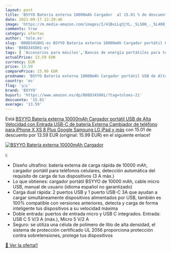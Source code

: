 ```yaml
---
layout: post
title: 'BSYYO Batería externa 10000mAh Cargador  al 15.01 % de descuento'
date: 2021-09-17 12:29:46
image: 'https://m.media-amazon.com/images/I/41BxLLq3jYL._SL500_._SL400_.jpg'
comments: true
category: ofertas
author: 'tole.es'
slug: 'B08D34S8H1-es BSYYO Batería externa 10000mAh Cargador portátil USB de...'
sku: 'B08D34S8H1-es'
tags: [ 'Accesorios para móviles','Bancos de energía portátiles para teléfonos móviles','Cargadores para móviles','Comunicación móvil y accesorios','Electrónica','bsyyo','ipad','iphone', ]
actualPrice: 13.59 EUR
currency: EUR
price: 13.59
comparePrice: 15.99 EUR
prodname: 'BSYYO Batería externa 10000mAh Cargador portátil USB de Alta Velocidad con Entrada USB-C de  batería Externa Cambiador de teléfono para iPhone X XS 8 Plus Google Samsung LG iPad y más'
country: 'es'
flag: '🇪🇸'
brand: 'BSYYO'
buyurl: 'https://www.amazon.es/dp/B08D34S8H1/?tag=tolees-21'
descuento: '15.01'
average: '13.59'
---
```


Está [BSYYO Batería externa 10000mAh Cargador portátil USB de Alta Velocidad con Entrada USB-C de  batería Externa Cambiador de teléfono para iPhone X XS 8 Plus Google Samsung LG iPad y más](https://www.amazon.es/dp/B08D34S8H1/?tag=tolees-21) con 15.01 de descuento por 13.59 EUR (original: 15.99 EUR) en el siguiente enlace!

[![BSYYO Batería externa 10000mAh Cargador ](https://m.media-amazon.com/images/I/41BxLLq3jYL._SL500_._SL400_.jpg)](https://www.amazon.es/dp/B08D34S8H1/?tag=tolees-21)

ℹ️:

- Diseño ultrafino: batería externa de carga rápida de 10000 mAh, cargador portátil para teléfonos celulares, detección automática del requisito de carga de tus dispositivos (3 A máx.)
- Lo que obtienes: cargador portátil BSYYO de 10000 mAh, cable micro USB, manual de usuario (idioma español no garantizado)
- Carga dual rápida: 2 puertos USB y 1 puerto USB-C 3A que ayudan a cargar simultáneamente dispositivos alimentados por USB, también es 100% compatible con versiones anteriores, detecta y carga de forma inteligente tus dispositivos a su velocidad máxima
- Doble entrada: puertos de entrada micro y USB C integrados. Entrada: USB C 5 V/3 A (máx.), Micro 5 V/2 A
- Seguro: se utiliza una célula de polímero de litio de alta densidad, el sistema de protección certificado UL 2056 proporciona protección contra sobretensiones, protege tus dispositivos

[🛒 Ver la oferta!!](https://www.amazon.es/dp/B08D34S8H1/?tag=tolees-21)
